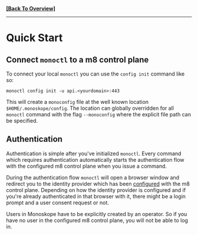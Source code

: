 **[[Back To Overview]](../README.md)**

---

# Quick Start

## Connect `monoctl` to a m8 control plane

To connect your local `monoctl` you can use the `config init` command like so:

`monoctl config init -u api.<yourdomain>:443`

This will create a `monoconfig` file at the well known location `$HOME/.monoskope/config`.
The location can globally overridden for all `monoctl` command with the flag `--monoconfig` where the explicit file path can be specified.

## Authentication

Authentication is simple after you've initialized `monoctl`.
Every command which requires authentication automatically starts the authentication flow with the configured m8 control plane when you issue a command.

During the authentication flow `monoctl` will open a browser window and redirect you to the identity provider which has been [configured](../deployment/02-identity-provider-setup.md) with the m8 control plane.
Depending on how the identity provider is configured and if you're already authenticated in that browser with it, there might be a login prompt and a user consent request or not.

Users in Monoskope have to be explicitly created by an operator.
So if you have no user in the configured m8 control plane, you will not be able to log in.
